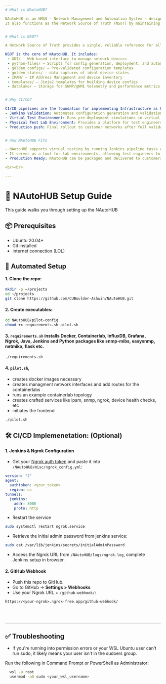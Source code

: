 ```yaml
---
# What is NAutoHUB?

NAutoHUB is an NMAS – Network Management and Automation System – designed to simplify network configuration, monitoring, and automation.
It also functions as the Network Source of Truth (NSoT) by maintaining a centralized, version-controlled repository of device configurations, IP allocations, templates, telemetry, and state data.


# What is NSOT?

A Network Source of Truth provides a single, reliable reference for all network data — configurations, states, IPs, and inventory. 

NSOT is the core of NAutoHUB. It includes:
 - GUI/ – Web-based interface to manage network devices
 - python-files/ – Scripts for config generation, deployment, and automation
 - golden_configs/ – Pre-validated configuration templates
 - golden_states/ – data captures of ideal device states
 - IPAM/ – IP Address Management and device inventory
 - templates/ – Jinja2 templates for building device configs
 - datalake/ – Storage for SNMP/gNMI telemetry and performance metrics


# Why CI/CD?

CI/CD pipelines are the foundation for implementing Infrastructure as Code (IaC), allowing automated, consistent, and reliable network deployments from development to production. Four important stages are:
- Jenkins Validation: Automates configuration generation and validation tasks
- Virtual Test Environment: Runs pre-deployment simulations in virtual network setup like containerlab, etc..
- Physical Test Lab Environment: Provides a platform for test engineers to configure and validate setups
- Production push: Final rollout to customer networks after full validation


# How NAutoHUB Fits

- NAutoHUB supports virtual testing by running Jenkins pipeline tasks and simulating networks in Containerlab.
- It serves as a tool for lab environments, allowing test engineers to quickly configure, validate, and troubleshoot networks.
- Production Ready: NAutoHUB can be packaged and delivered to customers, acting as a single Network Source of Truth (NSOT) to manage and automate their existing network infrastructure.

<br><br>

---
```


# 🚀 NAutoHUB Setup Guide

This guide walks you through setting up the NAutoHUB

## 📦 Prerequisites
- Ubuntu 20.04+
- Git installed
- Internet connection (LOL)

## 🤖 Automated Setup

#### 1. Clone the repo:

 ```bash
 mkdir -p ~/projects
 cd ~/projects
 git clone https://github.com/CUBoulder-Ashwin/NAutoHUB.git
 ```

#### 2. Create executables:

```bash
cd NAutoHUB/pilot-config
chmod +x requirements.sh pilot.sh
```

#### 3. `requirements.sh` installs Docker, Containerlab, InfluxDB, Grafana, Ngrok, Java, Jenkins and Python packages like snmp-mibs, easysnmp, netmiko, flask etc.

```bash
./requirements.sh
```

#### 4. `pilot.sh`,
   - creates docker images necessary
   - creates managment network interfaces and add routes for the containerlabs
   - runs an example containerlab topology
   - creates crafted services like ipam, snmp, ngrok, device health checks, etc
   - initiates the frontend

```bash
./pilot.sh
```

## 🛠️ CI/CD Implemenetation: (Optional) 

#### 1. Jenkins & Ngrok Configuration

- Get your [Ngrok auth token](https://dashboard.ngrok.com/get-started/your-authtoken) and paste it into `/NAutoHUB/misc/ngrok_config.yml`:

```yaml
version: "2"
agent:
  authtoken: <your_token>
  region: us
tunnels:
  jenkins:
    addr: 8080
    proto: http
```
- Restart the service

```bash
sudo systemctl restart ngrok.service
 ```
 
- Retrieve the initial admin password from jenkins service:

 ```bash
 sudo cat /var/lib/jenkins/secrets/initialAdminPassword
 ```

- Access the Ngrok URL from `/NAutoHUB/logs/ngrok.log`, complete Jenkins setup in browser.

#### 2. GitHub Webhook

- Push this repo to GitHub.
- Go to GitHub → **Settings > Webhooks**
- Use your Ngrok URL + `/github-webhook/`:

```text
https://<your-ngrok>.ngrok-free.app/github-webhook/
```

<br><br>

---

## ✅ Troubleshooting

- If you're running into permission errors or your WSL Ubuntu user can't run sudo, it likely means your user isn't in the sudoers group. 

Run the following in Command Prompt or PowerShell as Administrator:

```bash
  wsl -u root
  usermod -aG sudo <your_wsl_username>
```
